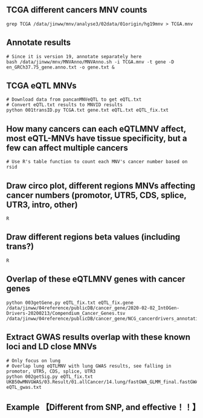 ## TCGA different cancers MNV counts
    grep TCGA /data/jinww/mnv/analyse3/02data/01origin/hg19mnv > TCGA.mnv
## Annotate results
    # Since it is version 19, annotate separately here
    bash /data/jinww/mnv/MNVAnno/MNVAnno.sh -i TCGA.mnv -t gene -D en_GRCh37.75_gene.anno.txt -o gene.txt &
## TCGA eQTL MNVs
    # Download data from pancanMNVeQTL to get eQTL.txt
    # Convert eQTL.txt results to MNVID results
    python 001transID.py TCGA.txt gene.txt eQTL.txt eQTL_fix.txt
## How many cancers can each eQTLMNV affect, most eQTL-MNVs have tissue specificity, but a few can affect multiple cancers
    # Use R's table function to count each MNV's cancer number based on rsid
## Draw circo plot, different regions MNVs affecting cancer numbers (promotor, UTR5, CDS, splice, UTR3, intro, other)
    R
## Draw different regions beta values (including trans?)
    R
## Overlap of these eQTLMNV genes with cancer genes
    python 003getGene.py eQTL_fix.txt eQTL_fix.gene
    /data/jinww/04reference/publicDB/cancer_gene/2020-02-02_IntOGen-Drivers-20200213/Compendium_Cancer_Genes.tsv
    /data/jinww/04reference/publicDB/cancer_gene/NCG_cancerdrivers_annotation_supporting_evidence.tsv
## Extract GWAS results overlap with these known loci and LD close MNVs
    # Only focus on lung
    # Overlap lung eQTLMNV with lung GWAS results, see falling in promotor, UTR5, CDS, splice, UTR3
    python 002getSig.py eQTL_fix.txt UKB50wMNVGWAS/03.Result/01.allCancer/14.lung/fastGWA_GLMM_final.fastGWA eQTL_gwas.txt
## Example 【Different from SNP, and effective！！】
